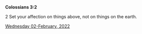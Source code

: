 **Colossians 3:2**

2 Set your affection on things above, not on things on the earth.

[Wednesday 02-February, 2022](https://t.me/s/daily_scripture)
